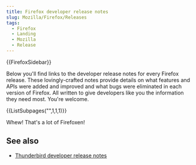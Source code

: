 ```yaml
---
title: Firefox developer release notes
slug: Mozilla/Firefox/Releases
tags:
  - Firefox
  - Landing
  - Mozilla
  - Release
---
```

{{FirefoxSidebar}}

Below you'll find links to the developer release notes for every Firefox release. These lovingly-crafted notes provide details on what features and APIs were added and improved and what bugs were eliminated in each version of Firefox. All written to give developers like you the information they need most. You're welcome.

{{ListSubpages("",1,1,1)}}

Whew! That's a lot of Firefoxen!

## See also

- [Thunderbird developer release notes](/en-US/docs/Mozilla/Thunderbird/Releases)
